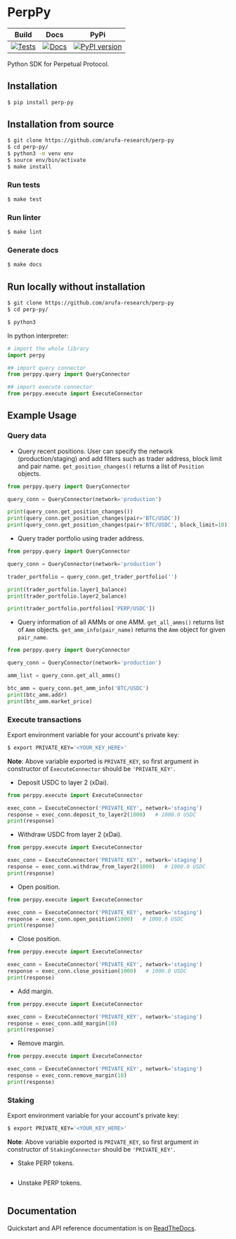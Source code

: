 # PerpPy

| Build  | Docs | PyPi | 
| ------------- | ------------- | ------------- |
| [![Tests](https://github.com/arufa-research/perp-py/actions/workflows/build.yml/badge.svg?branch=master)](https://github.com/arufa-research/perp-py/actions/workflows/build.yml) | [![Docs](https://readthedocs.org/projects/perp-py/badge/?version=latest)](https://perp-py.readthedocs.io/en/latest/)  | [![PyPI version](https://badge.fury.io/py/perp-py.svg)](https://badge.fury.io/py/perp-py) |

Python SDK for Perpetual Protocol.

## Installation

```bash
$ pip install perp-py
```

## Installation from source

```bash
$ git clone https://github.com/arufa-research/perp-py
$ cd perp-py/
$ python3 -m venv env
$ source env/bin/activate
$ make install
```

### Run tests

```bash
$ make test
```

### Run linter

```bash
$ make lint
```

### Generate docs

```bash
$ make docs
```

## Run locally without installation

```bash
$ git clone https://github.com/arufa-research/perp-py
$ cd perp-py/

$ python3
```

In python interpreter:

```python
# import the whole library
import perpy

## import query connector
from perppy.query import QueryConnector

## import execute connector
from perppy.execute import ExecuteConnector
```

## Example Usage

### Query data

+   Query recent positions. User can specify the network (production/staging) and add filters such as trader address, block limit and pair name. `get_position_changes()` returns a list of `Position` objects. 

```python
from perppy.query import QueryConnector

query_conn = QueryConnector(network='production')

print(query_conn.get_position_changes())
print(query_conn.get_position_changes(pair='BTC/USDC'))
print(query_conn.get_position_changes(pair='BTC/USDC', block_limit=10))
```

+   Query trader portfolio using trader address. 

```python
from perppy.query import QueryConnector

query_conn = QueryConnector(network='production')

trader_portfolio = query_conn.get_trader_portfolio('')

print(trader_portfolio.layer1_balance)
print(trader_portfolio.layer2_balance)

print(trader_portfolio.portfolios['PERP/USDC'])
```

+   Query information of all AMMs or one AMM. `get_all_amms()` returns list of `Amm` objects. `get_amm_info(pair_name)` returns the `Amm` object for given `pair_name`.

```python
from perppy.query import QueryConnector

query_conn = QueryConnector(network='production')

amm_list = query_conn.get_all_amms()

btc_amm = query_conn.get_amm_info('BTC/USDC')
print(btc_amm.addr)
print(btc_amm.market_price)
```

### Execute transactions

Export environment variable for your account's private key:

```bash
$ export PRIVATE_KEY='<YOUR_KEY_HERE>'
```

**Note**: Above variable exported is `PRIVATE_KEY`, so first argument in constructor of `ExecuteConnector` should be `'PRIVATE_KEY'`.

+   Deposit USDC to layer 2 (xDai).

```python
from perppy.execute import ExecuteConnector

exec_conn = ExecuteConnector('PRIVATE_KEY', network='staging')
response = exec_conn.deposit_to_layer2(1000)   # 1000.0 USDC
print(response)
```

+   Withdraw USDC from layer 2 (xDai).

```python
from perppy.execute import ExecuteConnector

exec_conn = ExecuteConnector('PRIVATE_KEY', network='staging')
response = exec_conn.withdraw_from_layer2(1000)   # 1000.0 USDC
print(response)
```

+   Open position.

```python
from perppy.execute import ExecuteConnector

exec_conn = ExecuteConnector('PRIVATE_KEY', network='staging')
response = exec_conn.open_position(1000)   # 1000.0 USDC
print(response)
```

+   Close position.

```python
from perppy.execute import ExecuteConnector

exec_conn = ExecuteConnector('PRIVATE_KEY', network='staging')
response = exec_conn.close_position(1000)   # 1000.0 USDC
print(response)
```

+   Add margin.

```python
from perppy.execute import ExecuteConnector

exec_conn = ExecuteConnector('PRIVATE_KEY', network='staging')
response = exec_conn.add_margin(10)
print(response)
```

+   Remove margin.

```python
from perppy.execute import ExecuteConnector

exec_conn = ExecuteConnector('PRIVATE_KEY', network='staging')
response = exec_conn.remove_margin(10)
print(response)
```

### Staking

Export environment variable for your account's private key:

```bash
$ export PRIVATE_KEY='<YOUR_KEY_HERE>'
```

**Note**: Above variable exported is `PRIVATE_KEY`, so first argument in constructor of `StakingConnector` should be `'PRIVATE_KEY'`.

+ Stake PERP tokens.

```python
```

+ Unstake PERP tokens.

```python
```


## Documentation

Quickstart and API reference documentation is on [ReadTheDocs](https://perp-py.readthedocs.io/en/latest/).
